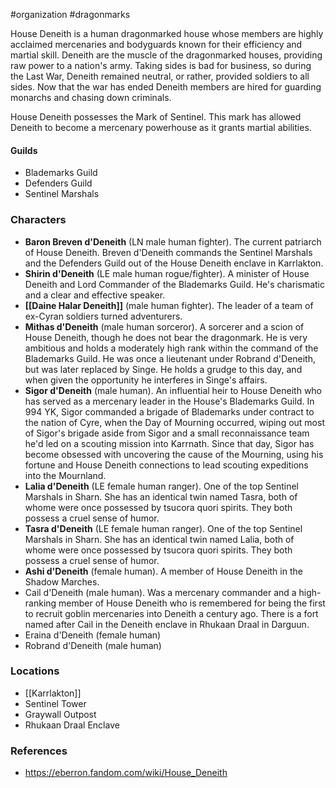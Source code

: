  #organization #dragonmarks 

House Deneith is a human dragonmarked house whose members are highly acclaimed mercenaries and bodyguards known for their efficiency and martial skill. Deneith are the muscle of the dragonmarked houses, providing raw power to a nation's army. Taking sides is bad for business, so during the Last War, Deneith remained neutral, or rather, provided soldiers to all sides. Now that the war has ended Deneith members are hired for guarding monarchs and chasing down criminals.

House Deneith possesses the Mark of Sentinel. This mark has allowed Deneith to become a mercenary powerhouse as it grants martial abilities.

#### Guilds

* Blademarks Guild
* Defenders Guild
* Sentinel Marshals

### Characters

* **Baron Breven d'Deneith** (LN male human fighter). The current patriarch of House Deneith. Breven d'Deneith commands the Sentinel Marshals and the Defenders Guild out of the House Deneith enclave in Karrlakton.
* **Shirin d'Deneith** (LE male human rogue/fighter). A minister of House Deneith and Lord Commander of the Blademarks Guild. He's charismatic and a clear and effective speaker.
* **[[Daine Halar Deneith]]** (male human fighter). The leader of a team of ex-Cyran soldiers turned adventurers.
* **Mithas d'Deneith** (male human sorceror). A sorcerer and a scion of House Deneith, though he does not bear the dragonmark. He is very ambitious and holds a moderately high rank within the command of the Blademarks Guild. He was once a lieutenant under Robrand d'Deneith, but was later replaced by Singe. He holds a grudge to this day, and when given the opportunity he interferes in Singe's affairs.
* **Sigor d'Deneith** (male human). An influential heir to House Deneith who has served as a mercenary leader in the House's Blademarks Guild. In 994 YK, Sigor commanded a brigade of Blademarks under contract to the nation of Cyre, when the Day of Mourning occurred, wiping out most of Sigor's brigade aside from Sigor and a small reconnaissance team he'd led on a scouting mission into Karrnath. Since that day, Sigor has become obsessed with uncovering the cause of the Mourning, using his fortune and House Deneith connections to lead scouting expeditions into the Mournland.
* **Lalia d'Deneith** (LE female human ranger). One of the top Sentinel Marshals in Sharn. She has an identical twin named Tasra, both of whome were once possessed by tsucora quori spirits. They both possess a cruel sense of humor.
* **Tasra d'Deneith** (LE female human ranger). One of the top Sentinel Marshals in Sharn. She has an identical twin named Lalia, both of whome were once possessed by tsucora quori spirits. They both possess a cruel sense of humor.
* **Ashi d'Deneith** (female human). A member of House Deneith in the Shadow Marches.
* Cail d'Deneith (male human). Was a mercenary commander and a high-ranking member of House Deneith who is remembered for being the first to recruit goblin mercenaries into Deneith a century ago. There is a fort named after Cail in the Deneith enclave in Rhukaan Draal in Darguun.
* Eraina d'Deneith (female human)
* Robrand d'Deneith (male human)

### Locations

* [[Karrlakton]]
* Sentinel Tower
* Graywall Outpost
* Rhukaan Draal Enclave

### References

* https://eberron.fandom.com/wiki/House_Deneith
